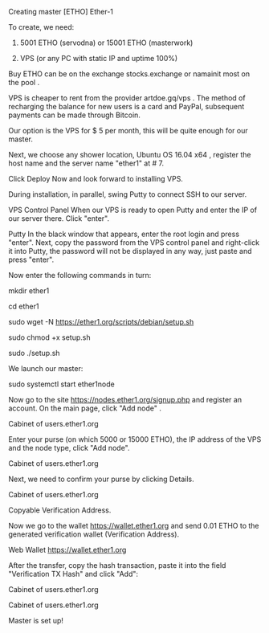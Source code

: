Creating master [ETHO] Ether-1

To create, we need:

1) 5001 ETHO (servodna) or 15001 ETHO (masterwork)

2) VPS (or any PC with static IP and uptime 100%)


Buy ETHO can be on the exchange stocks.exchange or namainit most on the pool .


VPS is cheaper to rent from the provider artdoe.gq/vps . The method of recharging the balance for new users is a card and PayPal, subsequent payments can be made through Bitcoin.


Our option is the VPS for $ 5 per month, this will be quite enough for our master.


Next, we choose any shower location, Ubuntu OS 16.04 x64 , register the host name and the server name "ether1" at # 7.


Click Deploy Now and look forward to installing VPS.


During installation, in parallel, swing Putty to connect SSH to our server.


VPS Control Panel
When our VPS is ready to open Putty and enter the IP of our server there. Click "enter".


Putty
In the black window that appears, enter the root login and press "enter". Next, copy the password from the VPS control panel and right-click it into Putty, the password will not be displayed in any way, just paste and press "enter".


Now enter the following commands in turn:

mkdir ether1

cd ether1

sudo wget -N https://ether1.org/scripts/debian/setup.sh

sudo chmod +x setup.sh

sudo ./setup.sh


We launch our master:


sudo systemctl start ether1node

Now go to the site https://nodes.ether1.org/signup.php and register an account. On the main page, click "Add node" .

Cabinet of users.ether1.org

Enter your purse (on which 5000 or 15000 ETHO), the IP address of the VPS and the node type, click "Add node".

Cabinet of users.ether1.org

Next, we need to confirm your purse by clicking Details.

Cabinet of users.ether1.org

Copyable Verification Address.

Now we go to the wallet https://wallet.ether1.org and send 0.01 ETHO to the generated verification wallet (Verification Address).

Web Wallet https://wallet.ether1.org

After the transfer, copy the hash transaction, paste it into the field "Verification TX Hash" and click "Add":

Cabinet of users.ether1.org

Cabinet of users.ether1.org

Master is set up!
